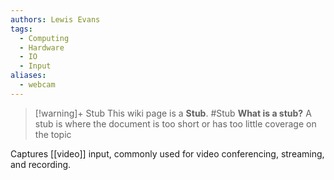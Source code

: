 ```yaml
---
authors: Lewis Evans
tags:
  - Computing
  - Hardware
  - IO
  - Input
aliases:
  - webcam
---
```

> [!warning]+ Stub
> This wiki page is a **Stub**.
> #Stub 
> **What is a stub?**
> A stub is where the document is too short or has too little coverage on the topic

Captures [[video]] input, commonly used for video conferencing, streaming, and recording.